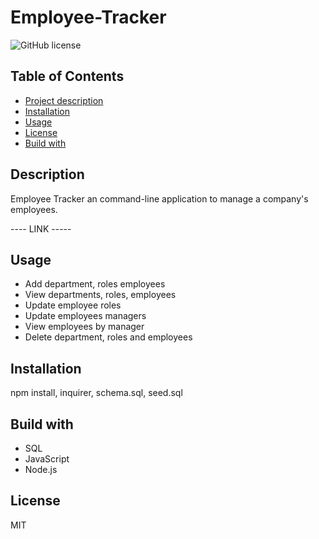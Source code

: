 # Employee-Tracker

![GitHub license](https://img.shields.io/badge/license-MIT-blue.svg)


## Table of Contents
- [Project description](#Description)
- [Installation](#Installation)
- [Usage](#Usage)
- [License](#License)
- [Build with](#Build)


## Description
Employee Tracker an command-line application to manage a company's employees.

---- LINK -----


## Usage
- Add department, roles employees
- View departments, roles, employees
- Update employee roles
- Update employees managers
- View employees by manager
- Delete department, roles and employees


## Installation
npm install, inquirer, schema.sql, seed.sql


## Build with
- SQL
- JavaScript
- Node.js


## License
MIT

